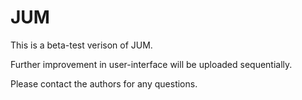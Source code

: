 # JUM
This is a beta-test verison of JUM. 

Further improvement in user-interface will be uploaded sequentially.   

Please contact the authors for any questions.   
